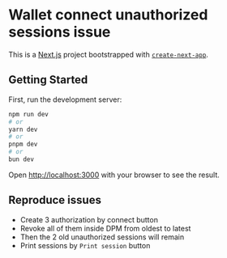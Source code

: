 # Wallet connect unauthorized sessions issue

This is a [Next.js](https://nextjs.org/) project bootstrapped with [`create-next-app`](https://github.com/vercel/next.js/tree/canary/packages/create-next-app).

## Getting Started

First, run the development server:

```bash
npm run dev
# or
yarn dev
# or
pnpm dev
# or
bun dev
```

Open [http://localhost:3000](http://localhost:3000) with your browser to see the result.

## Reproduce issues

* Create 3 authorization by connect button
* Revoke all of them inside DPM from oldest to latest
* Then the 2 old unauthorized sessions will remain
* Print sessions by `Print session` button